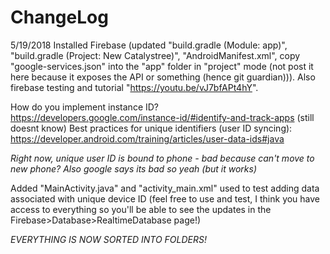 # ChangeLog


5/19/2018 Installed Firebase (updated "build.gradle (Module: app)", "build.gradle (Project: New Catalystree)", "AndroidManifest.xml", copy "google-services.json" into the "app" folder in "project" mode (not post it here because it exposes the API or something (hence git guardian))). Also firebase testing and tutorial "https://youtu.be/vJ7bfAPt4hY".

How do you implement instance ID? https://developers.google.com/instance-id/#identify-and-track-apps (still doesnt know)
Best practices for unique identifiers (user ID syncing): https://developer.android.com/training/articles/user-data-ids#java

*Right now, unique user ID is bound to phone - bad because can't move to new phone? Also google says its bad so yeah (but it works)*

Added "MainActivity.java" and "activity_main.xml" used to test adding data associated with unique device ID (feel free to use and test, I think you have access to everything so you'll be able to see the updates in the Firebase>Database>RealtimeDatabase page!)

_EVERYTHING IS NOW SORTED INTO FOLDERS!_

